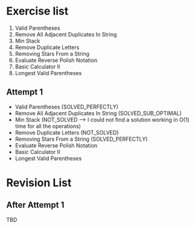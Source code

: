 # Exercise list
1. Valid Parentheses
2. Remove All Adjacent Duplicates In String
3. Min Stack
4. Remove Duplicate Letters
5. Removing Stars From a String
6. Evaluate Reverse Polish Notation
7. Basic Calculator II
8. Longest Valid Parentheses


## Attempt 1
* Valid Parentheses (SOLVED_PERFECTLY)
* Remove All Adjacent Duplicates In String (SOLVED_SUB_OPTIMAL)
* Min Stack (NOT_SOLVED --> I could not find a solution working in O(1) time for all the operations)
* Remove Duplicate Letters (NOT_SOLVED)
* Removing Stars From a String (SOLVED_PERFECTLY)
* Evaluate Reverse Polish Notation
* Basic Calculator II
* Longest Valid Parentheses

# Revision List
## After Attempt 1
TBD